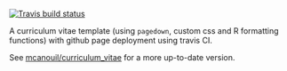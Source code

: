 <!-- badges: start -->
[![Travis build status](https://travis-ci.org/mcanouil/resume_template.svg?branch=master)](https://travis-ci.org/mcanouil/resume_template)
<!-- badges: end -->

A curriculum vitae template (using `pagedown`, custom css and R formatting functions) with github page deployment using travis CI.

See [mcanouil/curriculum_vitae](https://github.com/mcanouil/curriculum_vitae) for a more up-to-date version.
